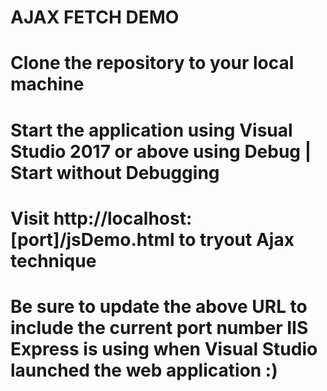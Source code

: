 # AJAX FETCH DEMO
# Clone the repository to your local machine
# Start the application using Visual Studio 2017 or above using Debug | Start without Debugging 
# Visit  http://localhost:[port]/jsDemo.html to tryout Ajax technique
# Be sure to update the above URL to include the current port number IIS Express is using when Visual Studio launched the web application :) 
